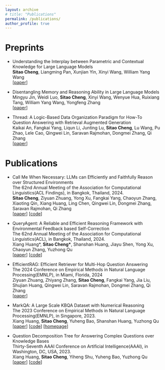 ```yaml
---
layout: archive
# title: "Publications"
permalink: /publications/
author_profile: true
---
```

<!-- 
{% if author.googlescholar %}
  You can also find my articles on <u><a href="{{author.googlescholar}}">my Google Scholar profile</a>.</u>
{% endif %}

{% include base_path %} -->

Preprints
======

- Understanding the Interplay between Parametric and Contextual Knowledge for Large Language Models \
**Sitao Cheng**, Liangming Pan, Xunjian Yin, Xinyi Wang, William Yang Wang \
[[paper](https://arxiv.org/abs/2410.08414)]  

- Disentangling Memory and Reasoning Ability in Large Language Models \
Mingyu Jin, Weidi Luo, **Sitao Cheng**, Xinyi Wang, Wenyue Hua, Ruixiang Tang, William Yang Wang, Yongfeng Zhang \
[[paper](https://arxiv.org/abs/2411.13504)]  

- Thread: A Logic-Based Data Organization Paradigm for How-To Question Answering with Retrieval Augmented Generation \
Kaikai An, Fangkai Yang, Liqun Li, Junting Lu, **Sitao Cheng**, Lu Wang, Pu Zhao, Lele Cao, Qingwei Lin, Saravan Rajmohan, Dongmei Zhang, Qi Zhang\
[[paper](https://arxiv.org/abs/2406.13372)]  


Publications
======


- Call Me When Necessary: LLMs can Efficiently and Faithfully Reason over Structured Environments\
The 62nd Annual Meeting of the Association for Computational Linguistics(ACL Findings), in Bangkok, Thailand, 2024.\
**Sitao Cheng**, Ziyuan Zhuang, Yong Xu, Fangkai Yang, Chaoyun Zhang, Xiaoting Qin, Xiang Huang, Ling Chen, Qingwei Lin, Dongmei Zhang, Saravan Rajmohan, Qi Zhang\
[[paper](https://arxiv.org/abs/2403.08593)] [[code](https://github.com/microsoft/Readi)]  


- QueryAgent: A Reliable and Efficient Reasoning Framework with Environmental Feedback based Self-Correction\
The 62nd Annual Meeting of the Association for Computational Linguistics(ACL), in Bangkok, Thailand, 2024.\
Xiang Huang*, **Sitao Cheng\***, Shanshan Huang, Jiayu Shen, Yong Xu, Chaoyun Zhang, Yuzhong Qu\
[[paper](https://arxiv.org/abs/2403.11886)] [[code](https://github.com/cdhx/QueryAgent)]


- EfficientRAG: Efficient Retriever for Multi-Hop Question Answering \
The 2024 Conference on Empirical Methods in Natural Language Processing(EMNLP), in Miami, Florida, 2024 \
Ziyuan Zhuang, Zhiyang Zhang, **Sitao Cheng**, Fangkai Yang, Jia Liu, Shujian Huang, Qingwei Lin, Saravan Rajmohan, Dongmei Zhang, Qi Zhang \
[[paper](https://www.arxiv.org/abs/2408.04259)]  


- MarkQA: A Large Scale KBQA Dataset with Numerical Reasoning\
The 2023 Conference on Empirical Methods in Natural Language Processing(EMNLP), in Singapore, 2023.\
Xiang Huang, **Sitao Cheng**, Yuheng Bao, Shanshan Huang, Yuzhong Qu\
[[paper](https://arxiv.org/abs/2310.15517)] [[code](https://github.com/cdhx/MarkQA)] [[homepage](http://ws.nju.edu.cn/MarkQA)]



- Question Decomposition Tree for Answering Complex Questions over Knowledge Bases\
Thirty-Seventh AAAI Conference on Artificial Intelligence(AAAI), in Washington, DC, USA, 2023. \
Xiang Huang, **Sitao Cheng**, Yiheng Shu, Yuheng Bao, Yuzhong Qu \
[[paper](https://arxiv.org/abs/2306.07597)] [[code](https://github.com/cdhx/QDTQA)]


<!-- {% for post in site.publications reversed %}
  {% include archive-single.html %}
{% endfor %} -->
